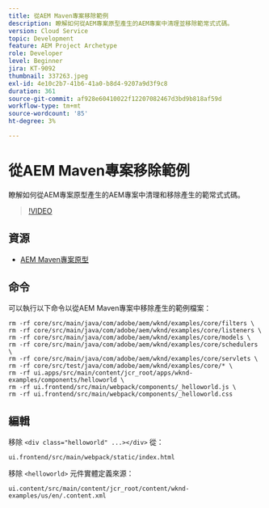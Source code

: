 ```yaml
---
title: 從AEM Maven專案移除範例
description: 瞭解如何從AEM專案原型產生的AEM專案中清理並移除範常式式碼。
version: Cloud Service
topic: Development
feature: AEM Project Archetype
role: Developer
level: Beginner
jira: KT-9092
thumbnail: 337263.jpeg
exl-id: 4e10c2b7-41b6-41a0-b8d4-9207a9d3f9c8
duration: 361
source-git-commit: af928e60410022f12207082467d3bd9b818af59d
workflow-type: tm+mt
source-wordcount: '85'
ht-degree: 3%

---
```


# 從AEM Maven專案移除範例

瞭解如何從AEM專案原型產生的AEM專案中清理和移除產生的範常式式碼。

>[!VIDEO](https://video.tv.adobe.com/v/337263?quality=12&learn=on)


## 資源

+ [AEM Maven專案原型](https://github.com/adobe/aem-project-archetype)

## 命令

可以執行以下命令以從AEM Maven專案中移除產生的範例檔案：

```
rm -rf core/src/main/java/com/adobe/aem/wknd/examples/core/filters \
rm -rf core/src/main/java/com/adobe/aem/wknd/examples/core/listeners \
rm -rf core/src/main/java/com/adobe/aem/wknd/examples/core/models \
rm -rf core/src/main/java/com/adobe/aem/wknd/examples/core/schedulers \
rm -rf core/src/main/java/com/adobe/aem/wknd/examples/core/servlets \
rm -rf core/src/test/java/com/adobe/aem/wknd/examples/core/* \
rm -rf ui.apps/src/main/content/jcr_root/apps/wknd-examples/components/helloworld \
rm -rf ui.frontend/src/main/webpack/components/_helloworld.js \
rm -rf ui.frontend/src/main/webpack/components/_helloworld.css
```

## 編輯

移除 `<div class="helloworld" ...></div>` 從：

```
ui.frontend/src/main/webpack/static/index.html
```

移除 `<helloworld>` 元件實體定義來源：

```
ui.content/src/main/content/jcr_root/content/wknd-examples/us/en/.content.xml
```
